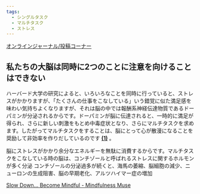 ```yaml
---
tags:
  - シングルタスク
  - マルチタスク
  - ストレス
---
```

[オンラインジャーナル/投稿コーナー](https://www.pmaj.or.jp/online/1803/message7.html)

## 私たちの大脳は同時に2つのことに注意を向けることはできない

ハーバード大学の研究によると、いろいろなことを同時に行っていると、ストレスがかかりますが、「たくさんの仕事をこなしている」いう錯覚に似た満足感を味わい気持ちよくなりますが、それは脳の中では報酬系神経伝達物質であるドーパミンが分泌されるからです。ドーパミンが脳に伝達されると、一時的に満足が得られ、さらに新しい刺激をもとめ中毒症状となり、さらにマルチタスクを求めます。したがってマルチタスクをすることは、脳にとって心が散漫になることを奨励して非効率を作りだしているのです [**(1)**](https://www.pmaj.or.jp/online/1803/message7.html#1) 。

脳にストレスがかかり余分なエネルギーを無駄に消費するからです。マルチタスクをこなしている時の脳は、コンチゾールと呼ばれるストレスに関するホルモンが多く分泌 
コンチゾールの分泌過多が続くと、海馬の萎縮、脳細胞の減少、ニューロンの生成阻害、脳の早期老化、アルツハイマー症の増加

[Slow Down... Become Mindful - Mindfulness Muse](https://www.mindfulnessmuse.com/mindfulness/slow-down-become-mindful)

## 